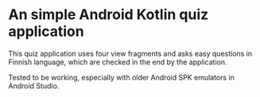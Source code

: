 # An simple Android Kotlin quiz application
This quiz application uses four view fragments and asks easy questions in Finnish language, which are checked in the end by the application.

Tested to be working, especially with older Android SPK emulators in Android Studio.
